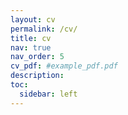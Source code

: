 ```yaml
---
layout: cv
permalink: /cv/
title: cv
nav: true
nav_order: 5
cv_pdf: #example_pdf.pdf
description: 
toc:
  sidebar: left
---
```

